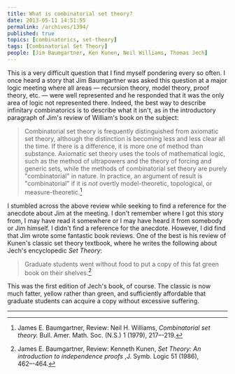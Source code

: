 ```yaml
---
title: What is combinatorial set theory?
date: 2013-05-11 14:51:55
permalink: /archives/1394/
published: true
topics: [combinatorics, set-theory]
tags: [Combinatorial Set Theory]
people: [Jim Baumgartner, Ken Kunen, Neil Williams, Thomas Jech]
---
```

This is a very difficult question that I find myself pondering every so often. I once heard a story that Jim Baumgartner was asked this question at a major logic meeting where all areas — recursion theory, model theory, proof theory, etc. — were well represented and he responded that it was the only area of logic not represented there. Indeed, the best way to describe infinitary combinatorics is to describe what it isn't, as in the introductory paragraph of Jim's review of William's book on the subject: 

> Combinatorial set theory is frequently distinguished from axiomatic set theory, although the distinction is becoming less and less clear all the time. If there is a difference, it is more one of method than substance. Axiomatic set theory uses the tools of mathematical logic, such as the method of ultrapowers and the theory of forcing and generic sets, while the methods of combinatorial set theory are purely "combinatorial" in nature. In practice, an argument of result is "combinatorial" if it is _not_ overtly model-theoretic, topological, or measure-theoretic.[^1]

I stumbled across the above review while seeking to find a reference for the anecdote about Jim at the meeting. I don't remember where I got this story from, I may have read it somewhere or I may have heard it from somebody or Jim himself. I didn't find a reference for the anecdote. However, I did find that Jim wrote some fantastic book reviews. One of the best is his review of Kunen's classic set theory textbook, where he writes the following about Jech's encyclopedic _Set Theory_: 

> Graduate students went without food to put a copy of this fat green book on their shelves.[^2]

This was the first edition of Jech's book, of course. The classic is now much fatter, yellow rather than green, and sufficiently affordable that graduate students can acquire a copy without excessive suffering. 

---

[^1]: James E. Baumgartner, Review: Neil H. Williams, _Combinatorial set theory._ Bull. Amer. Math. Soc. (N.S.) 1 (1979), 217–-219.

[^2]: James E. Baumgartner, Review: Kenneth Kunen, _Set Theory: An introduction to independence proofs_ ,J. Symb. Logic 51 (1986), 462–-464.
